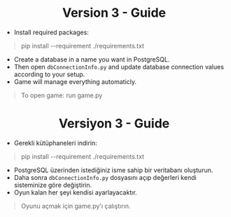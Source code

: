 <h1 align="center">Version 3 - Guide</h1>

-   Install required packages:

> pip install --requirement ./requirements.txt

-   Create a database in a name you want in PostgreSQL.
-   Then open `dbConnectionInfo.py` and update database connection values according to your setup.
-   Game will manage everything automaticly.

> To open game: run game.py

<h1 align="center">Versiyon 3 - Guide</h1>

-   Gerekli kütüphaneleri indirin:

> pip install --requirement ./requirements.txt

-   PostgreSQL üzerinden istediğiniz isme sahip bir veritabanı oluşturun.
-   Daha sonra `dbConnectionInfo.py` dosyasını açıp değerleri kendi sisteminize göre değiştirin.
-   Oyun kalan her şeyi kendisi ayarlayacaktır.

> Oyunu açmak için game.py'ı çalıştırın.
